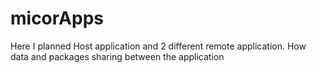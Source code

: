 # micorApps
Here I planned Host application and 2 different remote application. How data and packages sharing between the application
